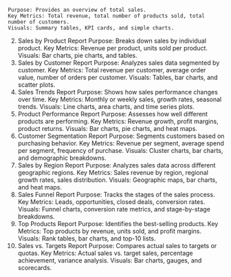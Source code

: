 
	Purpose: Provides an overview of total sales.
	Key Metrics: Total revenue, total number of products sold, total number of customers.
	Visuals: Summary tables, KPI cards, and simple charts.
2. Sales by Product Report
	Purpose: Breaks down sales by individual product.
	Key Metrics: Revenue per product, units sold per product.
	Visuals: Bar charts, pie charts, and tables.
3. Sales by Customer Report
	Purpose: Analyzes sales data segmented by customer.
	Key Metrics: Total revenue per customer, average order value, number of orders per customer.
	Visuals: Tables, bar charts, and scatter plots.
4. Sales Trends Report
	Purpose: Shows how sales performance changes over time.
	Key Metrics: Monthly or weekly sales, growth rates, seasonal trends.
	Visuals: Line charts, area charts, and time series plots.
5. Product Performance Report
	Purpose: Assesses how well different products are performing.
	Key Metrics: Revenue growth, profit margins, product returns.
	Visuals: Bar charts, pie charts, and heat maps.
6. Customer Segmentation Report
	Purpose: Segments customers based on purchasing behavior.
	Key Metrics: Revenue per segment, average spend per segment, frequency of purchase.
	Visuals: Cluster charts, bar charts, and demographic breakdowns.
7. Sales by Region Report
	Purpose: Analyzes sales data across different geographic regions.
	Key Metrics: Sales revenue by region, regional growth rates, sales distribution.
	Visuals: Geographic maps, bar charts, and heat maps.
8. Sales Funnel Report
	Purpose: Tracks the stages of the sales process.
	Key Metrics: Leads, opportunities, closed deals, conversion rates.
	Visuals: Funnel charts, conversion rate metrics, and stage-by-stage breakdowns.
9. Top Products Report
	Purpose: Identifies the best-selling products.
	Key Metrics: Top products by revenue, units sold, and profit margins.
	Visuals: Rank tables, bar charts, and top-10 lists.
10. Sales vs. Targets Report
	Purpose: Compares actual sales to targets or quotas.
	Key Metrics: Actual sales vs. target sales, percentage achievement, variance analysis.
	Visuals: Bar charts, gauges, and scorecards.
